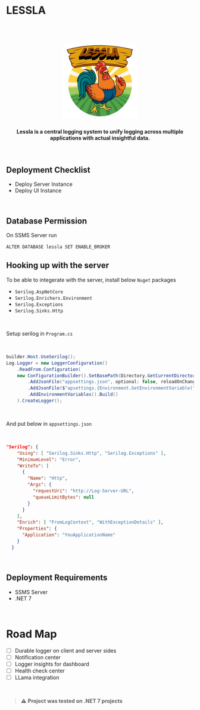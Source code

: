 # LESSLA

<h1 align="center">
  <br>
  <img src="banner.png" width="200">
  <br>
</h1>

<h4 align="center">Lessla is a central logging system to unify logging across multiple applications with actual insightful data.</h4>

<br/>

## Deployment Checklist

- Deploy Server Instance
- Deploy UI Instance

<br/>

## Database Permission

On SSMS Server run

```bash
ALTER DATABASE lessla SET ENABLE_BROKER
```

## Hooking up with the server

To be able to integerate with the server, install below `Nuget` packages

- `Serilog.AspNetCore`
- `Serilog.Enrichers.Environment`
- `Serilog.Exceptions`
- `Serilog.Sinks.Http`

<br/>

Setup serilog in `Program.cs`

<br/>

```csharp
builder.Host.UseSerilog();
Log.Logger = new LoggerConfiguration()
    .ReadFrom.Configuration(
    new ConfigurationBuilder().SetBasePath(Directory.GetCurrentDirectory())
        .AddJsonFile("appsettings.json", optional: false, reloadOnChange: true)
        .AddJsonFile($"apsettings.{Environment.GetEnvironmentVariable("DOTNET_ENVIRONMENT") ?? "Production"}.json", optional: true, reloadOnChange: true)
        .AddEnvironmentVariables().Build()
    ).CreateLogger();
```

<br/>

And put below in `appsettings.json`

<br/>

```json
"Serilog": {
    "Using": [ "Serilog.Sinks.Http", "Serilog.Exceptions" ],
    "MinimumLevel": "Error",
    "WriteTo": [
      {
        "Name": "Http",
        "Args": {
          "requestUri": "http://Log-Server-URL",
          "queueLimitBytes": null
        }
      }
    ],
    "Enrich": [ "FromLogContext", "WithExceptionDetails" ],
    "Properties": {
      "Application": "YouApplicationName"
    }
  }
```

<br/>

## Deployment Requirements

- SSMS Server
- .NET 7

<br/>

# Road Map

- [ ] Durable logger on client and server sides
- [ ] Notification center
- [ ] Logger insights for dashboard
- [ ] Health check center
- [ ] LLama integration

<br/>

> :warning: **Project was tested on .NET 7 projects**
